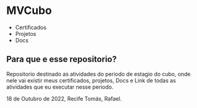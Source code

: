 # MVCubo

- Certificados
- Projetos
- Docs

## Para que e esse repositorio?

Repositorio destinado as atividades do periodo de estagio do cubo, onde nele vai existir meus certificados, projetos, Docs e Link de todas as atividades que eu executar nesse periodo.



18 de Outubro de 2022, Recife
Tomás, Rafael.
